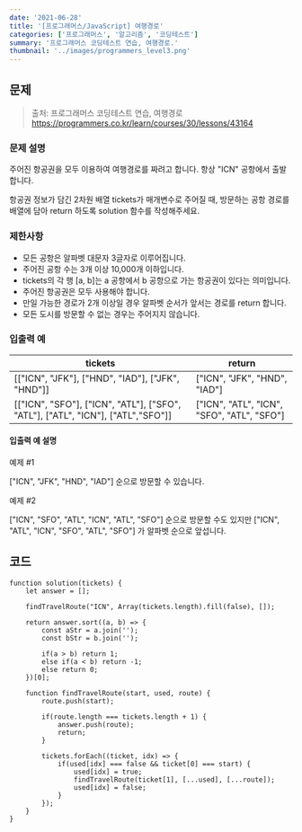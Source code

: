 ```yaml
---
date: '2021-06-28'
title: '[프로그래머스/JavaScript] 여행경로'
categories: ['프로그래머스', '알고리즘', '코딩테스트']
summary: '프로그래머스 코딩테스트 연습, 여행경로.'
thumbnail: '../images/programmers_level3.png'
---
```


## 문제

> 출처: 프로그래머스 코딩테스트 연습, 여행경로<br>https://programmers.co.kr/learn/courses/30/lessons/43164

### 문제 설명

주어진 항공권을 모두 이용하여 여행경로를 짜려고 합니다. 항상 "ICN" 공항에서 출발합니다.

항공권 정보가 담긴 2차원 배열 tickets가 매개변수로 주어질 때, 방문하는 공항 경로를 배열에 담아 return 하도록 solution 함수를 작성해주세요.

### 제한사항

- 모든 공항은 알파벳 대문자 3글자로 이루어집니다.
- 주어진 공항 수는 3개 이상 10,000개 이하입니다.
- tickets의 각 행 [a, b]는 a 공항에서 b 공항으로 가는 항공권이 있다는 의미입니다.
- 주어진 항공권은 모두 사용해야 합니다.
- 만일 가능한 경로가 2개 이상일 경우 알파벳 순서가 앞서는 경로를 return 합니다.
- 모든 도시를 방문할 수 없는 경우는 주어지지 않습니다.

### 입출력 예

| tickets                                                                         | return                                     |
| ------------------------------------------------------------------------------- | ------------------------------------------ |
| [["ICN", "JFK"], ["HND", "IAD"], ["JFK", "HND"]]                                | ["ICN", "JFK", "HND", "IAD"]               |
| [["ICN", "SFO"], ["ICN", "ATL"], ["SFO", "ATL"], ["ATL", "ICN"], ["ATL","SFO"]] | ["ICN", "ATL", "ICN", "SFO", "ATL", "SFO"] |

#### 입출력 예 설명

예제 #1

["ICN", "JFK", "HND", "IAD"] 순으로 방문할 수 있습니다.

예제 #2

["ICN", "SFO", "ATL", "ICN", "ATL", "SFO"] 순으로 방문할 수도 있지만 ["ICN", "ATL", "ICN", "SFO", "ATL", "SFO"] 가 알파벳 순으로 앞섭니다.

## 코드

```
function solution(tickets) {
    let answer = [];

    findTravelRoute("ICN", Array(tickets.length).fill(false), []);

    return answer.sort((a, b) => {
        const aStr = a.join('');
        const bStr = b.join('');

        if(a > b) return 1;
        else if(a < b) return -1;
        else return 0;
    })[0];

    function findTravelRoute(start, used, route) {
        route.push(start);

        if(route.length === tickets.length + 1) {
            answer.push(route);
            return;
        }

        tickets.forEach((ticket, idx) => {
            if(used[idx] === false && ticket[0] === start) {
                used[idx] = true;
                findTravelRoute(ticket[1], [...used], [...route]);
                used[idx] = false;
            }
        });
    }
}
```
